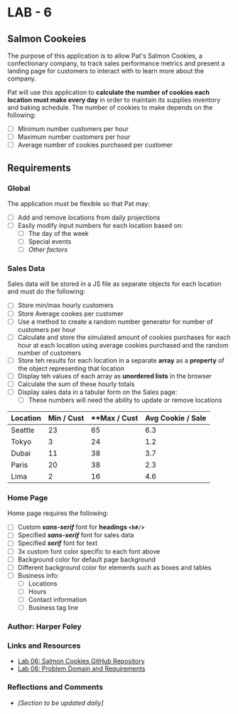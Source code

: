 # LAB - 6

## Salmon Cookeies

The purpose of this application is to allow Pat's Salmon Cookies, a confectionary company, to track sales performance metrics and present a landing page for customers to interact with to learn more about the company.

Pat will use this application to **calculate the number of cookies each location must make every day** in order to maintain its supplies inventory and baking schedule.
The number of cookies to make depends on the following:

- [ ] Minimum number customers per hour
- [ ] Maximum number customers per hour
- [ ] Average number of cookies purchased per customer

## Requirements

### Global
The application must be flexible so that Pat may:

  - [ ] Add and remove locations from daily projections
  - [ ] Easily modify input numbers for each location based on:
    - [ ] The day of the week
    - [ ] Special events
    - [ ] *Other factors*

### Sales Data

Sales data will be stored in a JS file as separate objects for each location and must do the following:

  - [ ] Store min/max hourly customers
  - [ ] Store Average cookes per customer
  - [ ] Use a method to create a random number generator for number of customers per hour
  - [ ] Calculate and store the simulated amount of cookies purchases for each hour at each location using average cookies purchased and the random number of customers
  - [ ] Store teh results for each location in a separate **array** as a **property** of the object representing that location
  - [ ] Display teh values of each array as **unordered lists** in the browser
  - [ ] Calculate the sum of these hourly totals
  - [ ] Display sales data in a tabular form on the Sales page:
    - [ ] These numbers will need the ability to update or remove locations

  | **Location** | **Min / Cust** | **Max / Cust | **Avg Cookie / Sale** |
  | --- | --- | --- | --- |
  | Seattle | 23 | 65 | 6.3 |
  | Tokyo | 3 | 24 | 1.2 |
  | Dubai | 11 | 38 | 3.7 |
  | Paris | 20 | 38 | 2.3 |
  | Lima | 2 | 16 | 4.6 |
    
### Home Page
  
  Home page requires the following:
  
   - [ ] Custom ***sans-serif*** font for  **headings `<h#/>`**
   - [ ] Specified ***sans-serif*** font for sales data
   - [ ] Specified ***serif*** font for text
   - [ ] 3x custom font color specific to each font above
   - [ ] Background color for default page background
   - [ ] Different background color for elements such as boxes and tables
   - [ ] Business info:
       - [ ] Locations
       - [ ] Hours
       - [ ] Contact information
       - [ ] Business tag line
      
### Author: Harper Foley

### Links and Resources

* [Lab 06: Salmon Cookies GitHub Repository](https://github.com/hfoley2013/cookie-stand/)
* [Lab 06: Problem Domain and Requirements](https://codefellows.github.io/code-201-guide/curriculum/class-06/lab/)

### Reflections and Comments

* *[Section to be updated daily]*
